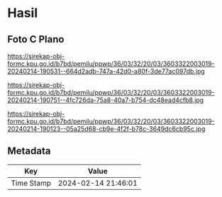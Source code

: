 # Hasil

## Foto C Plano

https://sirekap-obj-formc.kpu.go.id/b7bd/pemilu/ppwp/36/03/32/20/03/3603322003019-20240214-190531--664d2adb-747a-42d0-a80f-3de77ac097db.jpg

https://sirekap-obj-formc.kpu.go.id/b7bd/pemilu/ppwp/36/03/32/20/03/3603322003019-20240214-190751--4fc726da-75a8-40a7-b754-dc48ead4cfb8.jpg

https://sirekap-obj-formc.kpu.go.id/b7bd/pemilu/ppwp/36/03/32/20/03/3603322003019-20240214-190123--05a25d68-cb9e-4f2f-b78c-3649dc6cb95c.jpg


## Metadata

| Key        | Value               |
| ---------- | ------------------- |
| Time Stamp | 2024-02-14 21:46:01 |



